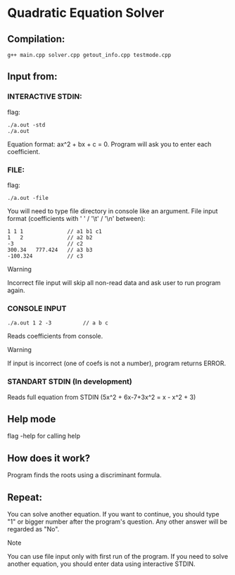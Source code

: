 # Quadratic Equation Solver
## Compilation:
```
g++ main.cpp solver.cpp getout_info.cpp testmode.cpp
```
## Input from:
### INTERACTIVE STDIN:
flag:
```
./a.out -std
./a.out
```
Equation format: ax^2 + bx + c = 0. Program will ask you to enter each coefficient.
### FILE:
flag:
```
./a.out -file
```
You will need to type file directory in console like an argument.
File input format (coefficients with ' ' / '\\t' / '\\n' between):
```
1 1 1              // a1 b1 c1
1   2              // a2 b2
-3                 // c2
300.34   777.424   // a3 b3
-100.324           // c3
```
> [!WARNING]
> Incorrect file input will skip all non-read data and ask user to run program again.
### CONSOLE INPUT
 ```
 ./a.out 1 2 -3          // a b c
 ```
 Reads coefficients from console. 
 > [!WARNING]
 > If input is incorrect (one of coefs is not a number), program returns ERROR.
 ### STANDART STDIN (In development)
 Reads full equation from STDIN (5x^2 + 6x-7+3x^2 =  x - x^2 + 3)
 ## Help mode
flag -help for calling help
## How does it work?
Program finds the roots using a discriminant formula.
## Repeat:
You can solve another equation. If you want to continue, you should type "1" or bigger number after the program's question. Any other answer will be regarded as "No".
> [!NOTE]
> You can use file input only with first run of the program. If you need to solve another equation, you should enter data using interactive STDIN.
